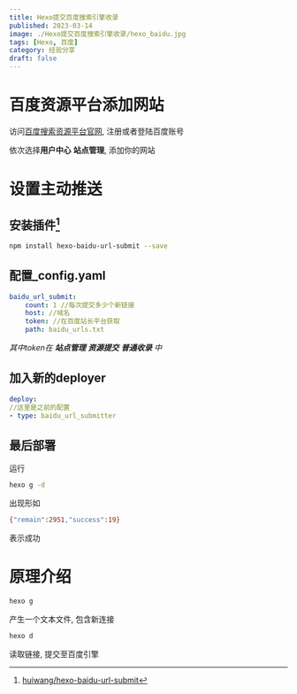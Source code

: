 ```yaml
---
title: Hexo提交百度搜索引擎收录
published: 2023-03-14
image: ./Hexo提交百度搜索引擎收录/hexo_baidu.jpg
tags: [Hexo, 百度]
category: 经验分享
draft: false
---
```




# 百度资源平台添加网站

访问[百度搜索资源平台官网](https://ziyuan.baidu.com/), 注册或者登陆百度账号

依次选择**用户中心** **站点管理**, 添加你的网站

# 设置主动推送

## 安装插件[^1]

```bash
npm install hexo-baidu-url-submit --save
```

## 配置_config.yaml

```yaml
baidu_url_submit:
	count: 1 //每次提交多少个新链接
	host: //域名
	token: //在百度站长平台获取
	path: baidu_urls.txt
```

*其中token在 **站点管理** **资源提交** **普通收录** 中*

## 加入新的deployer

```yaml
deploy:
//这里是之前的配置
- type: baidu_url_submitter
```

## 最后部署

运行

```bash
hexo g -d
```

出现形如

```bash
{"remain":2951,"success":19}
```

表示成功

# 原理介绍

```bash
hexo g
```

产生一个文本文件, 包含新连接

```bash
hexo d
```

读取链接, 提交至百度引擎



[^1]:[huiwang/hexo-baidu-url-submit](https://github.com/huiwang/hexo-baidu-url-submit)
